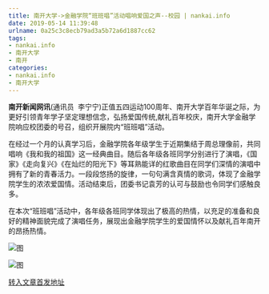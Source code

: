 ```yaml
---
title: 南开大学->金融学院“班班唱”活动唱响爱国之声--校园 | nankai.info
date: 2019-05-14 11:39:48
urlname: 0a25c3c8ecb79ad3a5b72a6d1887cc62
tags: 
- nankai.info
- 南开大学
- 南开
categories:
- nankai.info
- 南开大学
---
```



**南开新闻网讯**(通讯员  李宁宁)正值五四运动100周年、南开大学百年华诞之际，为更好引领青年学子坚定理想信念，弘扬爱国传统,献礼百年校庆，南开大学金融学院响应校团委的号召，组织开展院内“班班唱”活动。

在经过一个月的认真学习后，金融学院各年级学生于近期集结于周总理像前，共同唱响《我和我的祖国》这一经典曲目。随后各年级各班同学分别进行了演唱，《国家》《走向复兴》《在灿烂的阳光下》等耳熟能详的红歌曲目在同学们深情的演唱中拥有了新的青春活力。一段段悠扬的旋律，一句句满含真情的歌词，体现了金融学院学生的浓浓爱国情。活动结束后，团委书记袁芳的认可与鼓励也令同学们感触良多。

在本次“班班唱”活动中，各年级各班同学体现出了极高的热情，以充足的准备和良好的精神面貌完成了演唱任务，展现出金融学院学生的爱国情怀以及献礼百年南开的昂扬热情。



![图](http://news.nankai.edu.cn/pic/0/00/35/45/354545_846681.jpg)

![图](http://news.nankai.edu.cn/pic/0/00/35/45/354544_905210.jpg)

[转入文章首发地址](http://news.nankai.edu.cn/qqxy/system/2019/05/14/000451274.shtml)